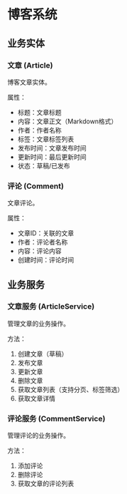 # 博客系统

## 业务实体

### 文章 (Article)
博客文章实体。

属性：
- 标题：文章标题
- 内容：文章正文（Markdown格式）
- 作者：作者名称
- 标签：文章标签列表
- 发布时间：文章发布时间
- 更新时间：最后更新时间
- 状态：草稿/已发布

### 评论 (Comment)
文章评论。

属性：
- 文章ID：关联的文章
- 作者：评论者名称
- 内容：评论内容
- 创建时间：评论时间

## 业务服务

### 文章服务 (ArticleService)
管理文章的业务操作。

方法：
1. 创建文章（草稿）
2. 发布文章
3. 更新文章
4. 删除文章
5. 获取文章列表（支持分页、标签筛选）
6. 获取文章详情

### 评论服务 (CommentService)
管理评论的业务操作。

方法：
1. 添加评论
2. 删除评论
3. 获取文章的评论列表

